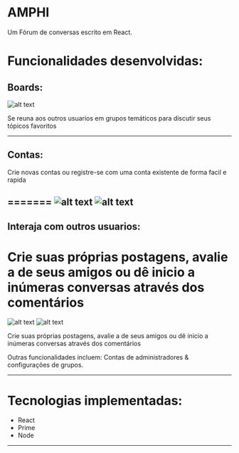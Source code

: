 # AMPHI

Um Fórum de conversas escrito em React.

# Funcionalidades desenvolvidas:

## Boards:

![alt text](https://i.imgur.com/XW5Tocp.png "Board")

Se reuna aos outros usuarios em grupos temáticos para discutir seus tópicos favoritos

---

## Contas:

Crie novas contas ou registre-se com uma conta existente de forma facil e rapida

=======
![alt text](https://i.imgur.com/S4Yphsg.png "Login")
![alt text](https://i.imgur.com/UERiI4d.png "Membros")
---

## Interaja com outros usuarios:

Crie suas próprias postagens, avalie a de seus amigos ou dê inicio a inúmeras conversas através dos comentários
=======
![alt text](https://i.imgur.com/xmQcmwn.png "Post")
![alt text](https://i.imgur.com/nuTSTUf.png "Comentario")

Crie suas próprias postagens, avalie a de seus amigos ou dê inicio a inúmeras conversas através dos comentários

Outras funcionalidades incluem: Contas de administradores & configurações de grupos.

---

# Tecnologias implementadas:

-   React
-   Prime
-   Node

---

